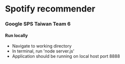 # Spotify recommender

### Google SPS Taiwan Team 6

#### Run locally 
- Navigate to working directory 
- In terminal, run 'node server.js'
- Application should be running on local host port 8888
